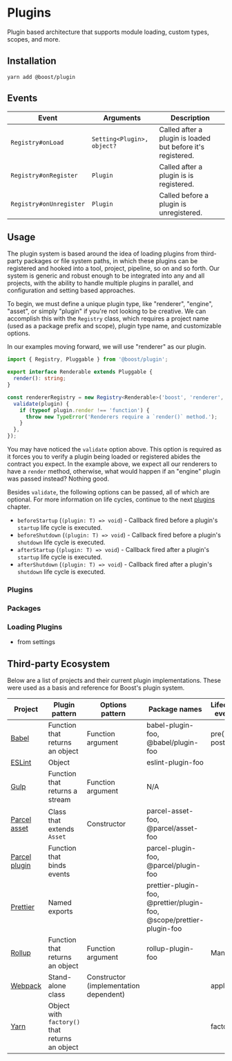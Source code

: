 # Plugins

Plugin based architecture that supports module loading, custom types, scopes, and more.

## Installation

```
yarn add @boost/plugin
```

## Events

| Event                   | Arguments                  | Description                                                 |
| ----------------------- | -------------------------- | ----------------------------------------------------------- |
| `Registry#onLoad`       | `Setting<Plugin>, object?` | Called after a plugin is loaded but before it's registered. |
| `Registry#onRegister`   | `Plugin`                   | Called after a plugin is is registered.                     |
| `Registry#onUnregister` | `Plugin`                   | Called before a plugin is unregistered.                     |

## Usage

The plugin system is based around the idea of loading plugins from third-party packages or file
system paths, in which these plugins can be registered and hooked into a tool, project, pipeline, so
on and so forth. Our system is generic and robust enough to be integrated into any and all projects,
with the ability to handle multiple plugins in parallel, and configuration and setting based
approaches.

To begin, we must define a unique plugin type, like "renderer", "engine", "asset", or simply
"plugin" if you're not looking to be creative. We can accomplish this with the `Registry` class,
which requires a project name (used as a package prefix and scope), plugin type name, and
customizable options.

In our examples moving forward, we will use "renderer" as our plugin.

```ts
import { Registry, Pluggable } from '@boost/plugin';

export interface Renderable extends Pluggable {
  render(): string;
}

const rendererRegistry = new Registry<Renderable>('boost', 'renderer', {
  validate(plugin) {
    if (typeof plugin.render !== 'function') {
      throw new TypeError('Renderers require a `render()` method.');
    }
  },
});
```

You may have noticed the `validate` option above. This option is required as it forces you to verify
a plugin being loaded or registered abides the contract you expect. In the example above, we expect
all our renderers to have a `render` method, otherwise, what would happen if an "engine" plugin was
passed instead? Nothing good.

Besides `validate`, the following options can be passed, all of which are optional. For more
information on life cycles, continue to the next [plugins](#plugins) chapter.

- `beforeStartup` (`(plugin: T) => void`) - Callback fired before a plugin's `startup` life cycle is
  executed.
- `beforeShutdown` (`(plugin: T) => void`) - Callback fired before a plugin's `shutdown` life cycle
  is executed.
- `afterStartup` (`(plugin: T) => void`) - Callback fired after a plugin's `startup` life cycle is
  executed.
- `afterShutdown` (`(plugin: T) => void`) - Callback fired after a plugin's `shutdown` life cycle is
  executed.

### Plugins

### Packages

### Loading Plugins

- from settings

## Third-party Ecosystem

Below are a list of projects and their current plugin implementations. These were used as a basis
and reference for Boost's plugin system.

| Project                        | Plugin pattern                                 | Options pattern                        | Package names                                                         | Lifecycle events |
| ------------------------------ | ---------------------------------------------- | -------------------------------------- | --------------------------------------------------------------------- | ---------------- |
| [Babel][babel]                 | Function that returns an object                | Function argument                      | babel-plugin-foo, @babel/plugin-foo                                   | pre(), post()    |
| [ESLint][eslint]               | Object                                         |                                        | eslint-plugin-foo                                                     |                  |
| [Gulp][gulp]                   | Function that returns a stream                 | Function argument                      | N/A                                                                   |                  |
| [Parcel asset][parcel-asset]   | Class that extends `Asset`                     | Constructor                            | parcel-asset-foo, @parcel/asset-foo                                   |                  |
| [Parcel plugin][parcel-plugin] | Function that binds events                     |                                        | parcel-plugin-foo, @parcel/plugin-foo                                 |                  |
| [Prettier][prettier]           | Named exports                                  |                                        | prettier-plugin-foo, @prettier/plugin-foo, @scope/prettier-plugin-foo |                  |
| [Rollup][rollup]               | Function that returns an object                | Function argument                      | rollup-plugin-foo                                                     | Many             |
| [Webpack][webpack]             | Stand-alone class                              | Constructor (implementation dependent) |                                                                       | apply()          |
| [Yarn][yarn]                   | Object with `factory()` that returns an object |                                        |                                                                       | factory()        |

[babel]:
  https://github.com/jamiebuilds/babel-handbook/blob/master/translations/en/plugin-handbook.md#toc-writing-your-first-babel-plugin
[eslint]: https://eslint.org/docs/developer-guide/working-with-plugins
[gulp]: https://gulpjs.com/docs/en/getting-started/using-plugins
[parcel-asset]: https://parceljs.org/asset_types.html
[parcel-plugin]: https://parceljs.org/plugins.html
[prettier]: https://prettier.io/docs/en/plugins.html
[rollup]: https://rollupjs.org/guide/en/#plugins-overview
[webpack]: https://webpack.js.org/contribute/writing-a-plugin/
[yarn]: https://next.yarnpkg.com/advanced/plugin-tutorial
